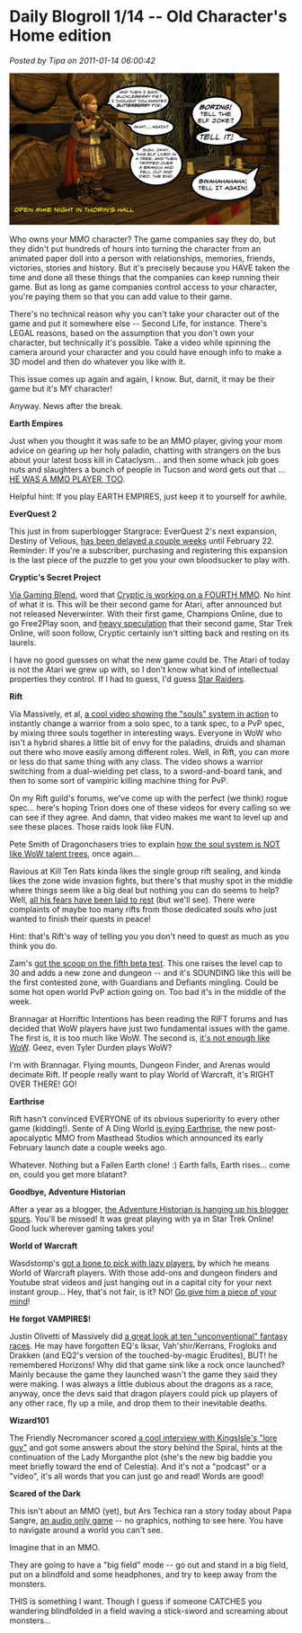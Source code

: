 # Daily Blogroll 1/14 -- Old Character's Home edition

*Posted by Tipa on 2011-01-14 06:00:42*

[![](../../../uploads/2011/01/openmike-480x270.png "openmike")](../../../uploads/2011/01/openmike.png)

Who owns your MMO character? The game companies say they do, but they didn't put hundreds of hours into turning the character from an animated paper doll into a person with relationships, memories, friends, victories, stories and history. But it's precisely because you HAVE taken the time and done all these things that the companies can keep running their game. But as long as game companies control access to your character, you're paying them so that you can add value to their game.

There's no technical reason why you can't take your character out of the game and put it somewhere else -- Second Life, for instance. There's LEGAL reasons, based on the assumption that you don't own your character, but technically it's possible. Take a video while spinning the camera around your character and you could have enough info to make a 3D model and then do whatever you like with it.

This issue comes up again and again, I know. But, darnit, it may be their game but it's MY character!

Anyway. News after the break.


**Earth Empires**

Just when you thought it was safe to be an MMO player, giving your mom advice on gearing up her holy paladin, chatting with strangers on the bus about your latest boss kill in Cataclysm... and then some whack job goes nuts and slaughters a bunch of people in Tucson and word gets out that ... [HE WAS A MMO PLAYER, TOO](http://www.aolnews.com/2011/01/12/earth-empires-5-facts-about-the-mmorpg-where-jared-loughner-pos/).

Helpful hint: If you play EARTH EMPIRES, just keep it to yourself for awhile.

**EverQuest 2**

This just in from superblogger Stargrace: EverQuest 2's next expansion, Destiny of Velious, [has been delayed a couple weeks](http://mmoquests.com/2011/01/14/destiny-of-velious-postponed-pre-orders-announced-eq2/) until February 22. Reminder: If you're a subscriber, purchasing and registering this expansion is the last piece of the puzzle to get you your own bloodsucker to play with.

**Cryptic's Secret Project**

[Via Gaming Blend](http://www.cinemablend.com/games/Cryptic-Studios-Making-Secret-Game-29364.html), word that [Cryptic is working on a FOURTH MMO](http://www.crypticstudios.com/in_development). No hint of what it is. This will be their second game for Atari, after announced but not released Neverwinter. With their first game, Champions Online, due to go Free2Play soon, and [heavy speculation](http://biobreak.wordpress.com/2011/01/12/weird-question-of-the-day-8/) that their second game, Star Trek Online, will soon follow, Cryptic certainly isn't sitting back and resting on its laurels.

I have no good guesses on what the new game could be. The Atari of today is not the Atari we grew up with, so I don't know what kind of intellectual properties they control. If I had to guess, I'd guess [Star Raiders](http://www.atari.com/starraiders).

**Rift**

Via Massively, et al, [a cool video showing the "souls" system in action](http://massively.joystiq.com/2011/01/13/rift-reveals-warrior-build-your-class-video/) to instantly change a warrior from a solo spec, to a tank spec, to a PvP spec, by mixing three souls together in interesting ways. Everyone in WoW who isn't a hybrid shares a little bit of envy for the paladins, druids and shaman out there who move easily among different roles. Well, in Rift, you can more or less do that same thing with any class. The video shows a warrior switching from a dual-wielding pet class, to a sword-and-board tank, and then to some sort of vampiric killing machine thing for PvP.

On my Rift guild's forums, we've come up with the perfect (we think) rogue spec... here's hoping Trion does one of these videos for every calling so we can see if they agree. And damn, that video makes me want to level up and see these places. Those raids look like FUN.

Pete Smith of Dragonchasers tries to explain [how the soul system is NOT like WoW talent trees](http://dragonchasers.com/2011/01/13/choice-game-design-and-mmos/), once again...

Ravious at Kill Ten Rats kinda likes the single group rift sealing, and kinda likes the zone wide invasion fights, but there's that mushy spot in the middle where things seem like a big deal but nothing you can do seems to help? Well, [all his fears have been laid to rest](http://www.killtenrats.com/2011/01/13/rift-cthulhu-toolkit/) (but we'll see). There were complaints of maybe too many rifts from those dedicated souls who just wanted to finish their quests in peace!

Hint: that's Rift's way of telling you you don't need to quest as much as you think you do.

Zam's [got the scoop on the fifth beta test](http://rift.zam.com/story.html?story=24782). This one raises the level cap to 30 and adds a new zone and dungeon -- and it's SOUNDING like this will be the first contested zone, with Guardians and Defiants mingling. Could be some hot open world PvP action going on. Too bad it's in the middle of the week.

Brannagar at Horriftic Intentions has been reading the RIFT forums and has decided that WoW players have just two fundamental issues with the game. The first is, it is too much like WoW. The second is, [it's not enough like WoW](http://horrifticintentions.wordpress.com/2011/01/12/i-dont-think-the-rift-community-wants-that/). Geez, even Tyler Durden plays WoW?

I'm with Brannagar. Flying mounts, Dungeon Finder, and Arenas would decimate Rift. If people really want to play World of Warcraft, it's RIGHT OVER THERE! GO!

**Earthrise**

Rift hasn't convinced EVERYONE of its obvious superiority to every other game (kidding!). Sente of A Ding World [is eying Earthrise](http://adingworld.wordpress.com/2011/01/12/next-game-to-try-earthrise/), the new post-apocalyptic MMO from Masthead Studios which announced its early February launch date a couple weeks ago.

Whatever. Nothing but a Fallen Earth clone! :) Earth falls, Earth rises... come on, could you get more blatant?

**Goodbye, Adventure Historian**

After a year as a blogger, [the Adventure Historian is hanging up his blogger spurs](http://combat-archaeology.net/2011/01/12/going-home/). You'll be missed! It was great playing with ya in Star Trek Online! Good luck wherever gaming takes you!

**World of Warcraft**

Wasdstomp's [got a bone to pick with lazy players](http://www.wasdstomp.com/2011/01/mmorpg-players-are-lazy.html), by which he means World of Warcraft players. With those add-ons and dungeon finders and Youtube strat videos and just hanging out in a capital city for your next instant group... Hey, that's not fair, is it? NO! [Go give him a piece of your mind](http://www.wasdstomp.com/2011/01/mmorpg-players-are-lazy.html)!

**He forgot VAMPIRE$!**

Justin Olivetti of Massively did [a great look at ten "unconventional" fantasy races](http://massively.joystiq.com/2011/01/13/the-perfect-ten-best-non-traditional-mmo-fantasy-races/). He may have forgotten EQ's Iksar, Vah'shir/Kerrans, Frogloks and Drakken (and EQ2's version of the touched-by-magic Erudites), BUT! he remembered Horizons! Why did that game sink like a rock once launched? Mainly because the game they launched wasn't the game they said they were making. I was always a little dubious about the dragons as a race, anyway, once the devs said that dragon players could pick up players of any other race, fly up a mile, and drop them to their inevitable deaths.

**Wizard101**

The Friendly Necromancer scored [a cool interview with KingsIsle's "lore guy"](http://thefriendlynecromancer.blogspot.com/2011/01/interview-with-jason-durall.html) and got some answers about the story behind the Spiral, hints at the continuation of the Lady Morganthe plot (she's the new big baddie you meet briefly toward the end of Celestia). And it's not a "podcast" or a "video", it's all words that you can just go and read! Words are good!

**Scared of the Dark**

This isn't about an MMO (yet), but Ars Techica ran a story today about Papa Sangre, [an audio only game](http://arstechnica.com/gaming/news/2011/01/scared-of-the-dark-a-look-at-the-audio-game-papa-sangre.ars) -- no graphics, nothing to see here. You have to navigate around a world you can't see.

Imagine that in an MMO.

They are going to have a "big field" mode -- go out and stand in a big field, put on a blindfold and some headphones, and try to keep away from the monsters.

THIS is something I want. Though I guess if someone CATCHES you wandering blindfolded in a field waving a stick-sword and screaming about monsters...
